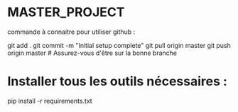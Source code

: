 # MASTER_PROJECT

commande à connaitre pour utiliser github :

git add .
git commit -m "Initial setup complete"
git pull origin master
git push origin master  # Assurez-vous d'être sur la bonne branche

# Installer tous les outils nécessaires :

pip install -r requirements.txt
